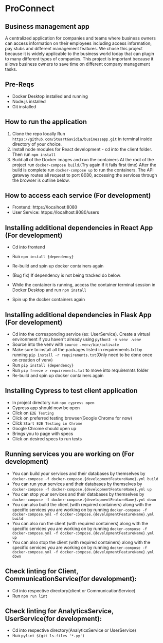 # ProConnect
## Business management app
A centralized application for companies and teams where business owners can access information on their employees including access information, pay stubs and different management features. We chose this project because it is widely applicable to the business world today that can plugin to many different types of companies. This project is important because it allows business owners to save time on different company management tasks. 

## Pre-Reqs
* Docker Desktop installed and running
* Node.js installed
* Git installed

## How to run the application
1. Clone the repo locally
Run ```https://github.com/StuartGavidia/businessapp.git``` in terminal inside directory of your choice.
2. Install node modules for React development - cd into the client folder. Then run ```npm install```
3. Build all of the Docker images and run the containers
At the root of the project run ```docker-compose build```.(Try again if it fails first time) After the build is complete run ```docker-compose up``` to run the containers. The API gateway routes all request to port 8080, accessing the services through the browser is outline below.

## How to access each service (For development)
* Frontend: https://localhost:8080
* User Service: htpps://localhost:8080/users

## Installing additional dependencies in React App (For development)
* Cd into frontend
* Run ```npm install {dependency}```
* Re-build and spin up docker containers again

* (Bug fix) If dependency is not being tracked do below: 
* While the container is running, access the container terminal session in Docker Desktop and run ```npm install```
* Spin up the docker containers again

## Installing additional dependencies in Flask App (For development)
* Cd into the corresponding service (ex: UserService). Create a virtual environment if you haven't already using ```python3 -m venv .venv```
* Source into the venv with ```source .venv/bin/activate```
* Make sure to install all the packages listed in requirements.txt by running ```pip install -r requirements.txt```(Only need to be done once on creation of venv)
* Run ```pip install {dependency}```
* Run ```pip freeze > requirements.txt``` to move into requiremnts folder
* Re-build and spin up docker containers again

## Installing Cypress to test client application
* In project directory run `npx cypress open`
* Cypress app should now be open
* Click on `E2E Testing`
* Click on preferred testing browser(Google Chrome for now)
* Click `Start E2E Testing in Chrome`
* Google Chrome should open up
* Brings you to page with specs
* Click on desired specs to run tests

## Running services you are working on (For development)
* You can build your services and their databases by themselves by ```docker-compose -f docker-compose.{developmentFeatureName}.yml build```
* You can run your services and their databases by themselves by ```docker-compose -f docker-compose.{developmentFeatureName}.yml up```
* You can stop your services and their databases by themselves by ```docker-compose -f docker-compose.{developmentFeatureName}.yml down```
* You can also build the client (with required containers) along with the specific services you are working on by running ```docker-compose -f docker-compose.yml -f docker-compose.{developmentFeatureName}.yml build```
* You can also run the client (with required containers) along with the specific services you are working on by running ```docker-compose -f docker-compose.yml -f docker-compose.{developmentFeatureName}.yml up```
* You can also stop the client (with required containers) along with the specific services you are working on by running ```docker-compose -f docker-compose.yml -f docker-compose.{developmentFeatureName}.yml down```

## Check linting for Client, CommunicationService(for development):
* Cd into respective directory(client or CommunicationService)
* Run ```npm run lint```

## Check linting for AnalyticsService, UserService(for development):
* Cd into respective directory(AnalyticsService or UserService)
* Run ```pylint $(git ls-files '*.py')```
